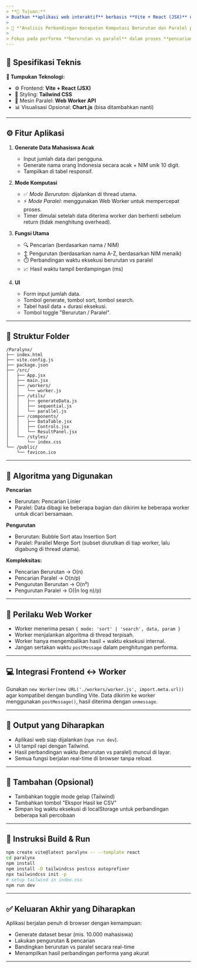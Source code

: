 ```yaml
---
> **🎯 Tujuan:**
> Buatkan **aplikasi web interaktif** berbasis **Vite + React (JSX)** untuk proyek:
>
> 🧠 *"Analisis Perbandingan Kecepatan Komputasi Berurutan dan Paralel pada Proses Pencarian dan Pengurutan Data Mahasiswa Menggunakan Web Worker (JavaScript)"*
>
> Fokus pada performa **berurutan vs paralel** dalam proses **pencarian (searching)** dan **pengurutan (sorting)** data mahasiswa.
---
```


## 🧩 **Spesifikasi Teknis**

**🔧 Tumpukan Teknologi:**

* ⚙️ Frontend: **Vite + React (JSX)**
* 🎨 Styling: **Tailwind CSS**
* 🧠 Mesin Paralel: **Web Worker API**
* 📊 Visualisasi Opsional: **Chart.js** (bisa ditambahkan nanti)

---

## ⚙️ **Fitur Aplikasi**

1. **Generate Data Mahasiswa Acak**

   * Input jumlah data dari pengguna.
   * Generate nama orang Indonesia secara acak + NIM unik 10 digit.
   * Tampilkan di tabel responsif.

2. **Mode Komputasi**

   * ✅ *Mode Berurutan:* dijalankan di thread utama.
   * ⚡ *Mode Paralel:* menggunakan Web Worker untuk mempercepat proses.
   * Timer dimulai setelah data diterima worker dan berhenti sebelum return (tidak menghitung overhead).

3. **Fungsi Utama**

   * 🔍 Pencarian (berdasarkan nama / NIM)
   * ↕️ Pengurutan (berdasarkan nama A-Z, berdasarkan NIM menaik)
   * ⏱️ Perbandingan waktu eksekusi berurutan vs paralel
   * 📈 Hasil waktu tampil berdampingan (ms)

4. **UI**

   * Form input jumlah data.
   * Tombol generate, tombol sort, tombol search.
   * Tabel hasil data + durasi eksekusi.
   * Tombol toggle "Berurutan / Paralel".

---

## 📁 **Struktur Folder**

```
/Paralynx/
├── index.html
├── vite.config.js
├── package.json
├── /src/
│   ├── App.jsx
│   ├── main.jsx
│   ├── /workers/
│   │   └── worker.js
│   ├── /utils/
│   │   ├── generateData.js
│   │   ├── sequential.js
│   │   └── parallel.js
│   ├── /components/
│   │   ├── DataTable.jsx
│   │   ├── Controls.jsx
│   │   └── ResultPanel.jsx
│   └── /styles/
│       └── index.css
└── /public/
    └── favicon.ico
```

---

## 🧮 **Algoritma yang Digunakan**

**Pencarian**

* Berurutan: Pencarian Linier
* Paralel: Data dibagi ke beberapa bagian dan dikirim ke beberapa worker untuk dicari bersamaan.

**Pengurutan**

* Berurutan: Bubble Sort atau Insertion Sort
* Paralel: Parallel Merge Sort (subset diurutkan di tiap worker, lalu digabung di thread utama).

**Kompleksitas:**

* Pencarian Berurutan → O(n)
* Pencarian Paralel → O(n/p)
* Pengurutan Berurutan → O(n²)
* Pengurutan Paralel → O((n log n)/p)

---

## 🧠 **Perilaku Web Worker**

* Worker menerima pesan `{ mode: 'sort' | 'search', data, param }`
* Worker menjalankan algoritma di thread terpisah.
* Worker hanya mengembalikan hasil + waktu eksekusi internal.
* Jangan sertakan waktu `postMessage` dalam penghitungan performa.

---

## 💻 **Integrasi Frontend ↔ Worker**

Gunakan `new Worker(new URL('./workers/worker.js', import.meta.url))` agar kompatibel dengan bundling Vite.
Data dikirim ke worker menggunakan `postMessage()`, hasil diterima dengan `onmessage`.

---

## 🧩 **Output yang Diharapkan**

* Aplikasi web siap dijalankan (`npm run dev`).
* UI tampil rapi dengan Tailwind.
* Hasil perbandingan waktu (berurutan vs paralel) muncul di layar.
* Semua fungsi berjalan real-time di browser tanpa reload.

---

## 🧱 **Tambahan (Opsional)**

* Tambahkan toggle mode gelap (Tailwind)
* Tambahkan tombol "Ekspor Hasil ke CSV"
* Simpan log waktu eksekusi di localStorage untuk perbandingan beberapa kali percobaan

---

## 🚀 **Instruksi Build & Run**

```bash
npm create vite@latest paralynx -- --template react
cd paralynx
npm install
npm install -D tailwindcss postcss autoprefixer
npx tailwindcss init -p
# setup tailwind in index.css
npm run dev
```

---

## ✅ **Keluaran Akhir yang Diharapkan**

Aplikasi berjalan penuh di browser dengan kemampuan:

* Generate dataset besar (mis. 10.000 mahasiswa)
* Lakukan pengurutan & pencarian
* Bandingkan berurutan vs paralel secara real-time
* Menampilkan hasil perbandingan performa yang akurat

---
